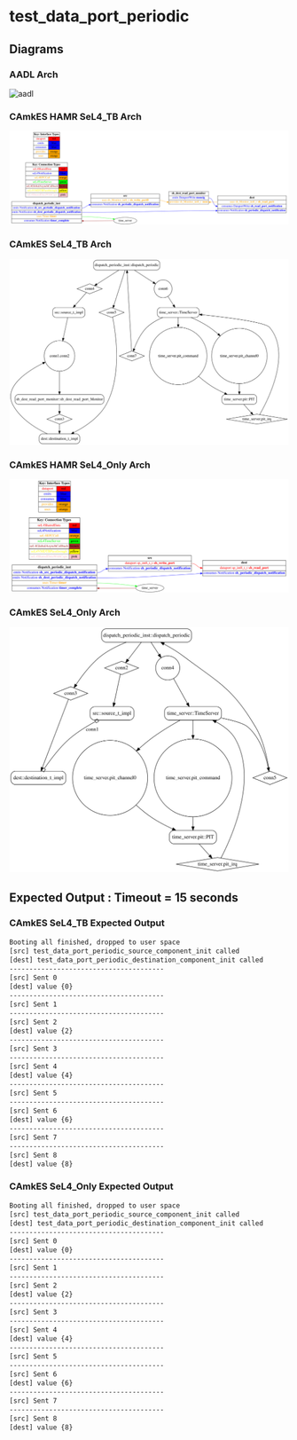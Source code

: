 # test_data_port_periodic

## Diagrams

### AADL Arch
  ![aadl](diagrams/aadl-arch.png)

### CAmkES HAMR SeL4_TB Arch
  ![SeL4_TB](diagrams/CAmkES-HAMR-arch-SeL4_TB.svg)

### CAmkES SeL4_TB Arch
  ![SeL4_TB](diagrams/CAmkES-arch-SeL4_TB.svg)

### CAmkES HAMR SeL4_Only Arch
  ![SeL4_Only](diagrams/CAmkES-HAMR-arch-SeL4_Only.svg)

### CAmkES SeL4_Only Arch
  ![SeL4_Only](diagrams/CAmkES-arch-SeL4_Only.svg)

## Expected Output : Timeout = 15 seconds

  ### CAmkES SeL4_TB Expected Output
    Booting all finished, dropped to user space
    [src] test_data_port_periodic_source_component_init called
    [dest] test_data_port_periodic_destination_component_init called
    ---------------------------------------
    [src] Sent 0
    [dest] value {0}
    ---------------------------------------
    [src] Sent 1
    ---------------------------------------
    [src] Sent 2
    [dest] value {2}
    ---------------------------------------
    [src] Sent 3
    ---------------------------------------
    [src] Sent 4
    [dest] value {4}
    ---------------------------------------
    [src] Sent 5
    ---------------------------------------
    [src] Sent 6
    [dest] value {6}
    ---------------------------------------
    [src] Sent 7
    ---------------------------------------
    [src] Sent 8
    [dest] value {8}


  ### CAmkES SeL4_Only Expected Output
    Booting all finished, dropped to user space
    [src] test_data_port_periodic_source_component_init called
    [dest] test_data_port_periodic_destination_component_init called
    ---------------------------------------
    [src] Sent 0
    [dest] value {0}
    ---------------------------------------
    [src] Sent 1
    ---------------------------------------
    [src] Sent 2
    [dest] value {2}
    ---------------------------------------
    [src] Sent 3
    ---------------------------------------
    [src] Sent 4
    [dest] value {4}
    ---------------------------------------
    [src] Sent 5
    ---------------------------------------
    [src] Sent 6
    [dest] value {6}
    ---------------------------------------
    [src] Sent 7
    ---------------------------------------
    [src] Sent 8
    [dest] value {8}


